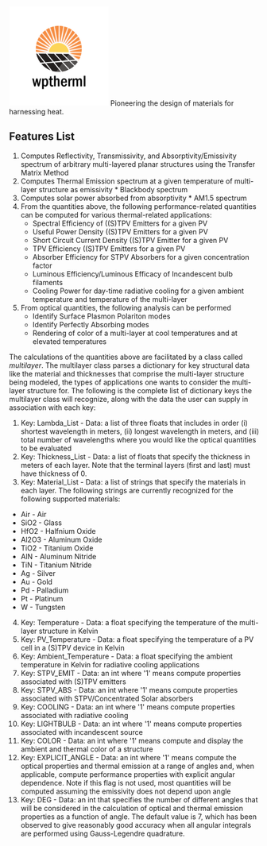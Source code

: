<img src="Logo/WPtherml.png" alt="drawing" width="200"/> 
Pioneering the design of materials for harnessing heat.


## Features List
1. Computes Reflectivity, Transmissivity, and Absorptivity/Emissivity spectrum of arbitrary multi-layered planar structures using the Transfer Matrix Method
2. Computes Thermal Emission spectrum at a given temperature of multi-layer structure as emissivity * Blackbody spectrum 
3. Computes solar power absorbed from absorptivity * AM1.5 spectrum
4. From the quantities above, the following performance-related quantities can be computed for various thermal-related applications:
   * Spectral Efficiency of ((S)TPV Emitters for a given PV
   * Useful Power Density ((S)TPV Emitters for a given PV
   * Short Circuit Current Density ((S)TPV Emitter for a given PV
   * TPV Efficiency ((S)TPV Emitters for a given PV
   * Absorber Efficiency for STPV Absorbers for a given concentration factor
   * Luminous Efficiency/Luminous Efficacy of Incandescent bulb filaments
   * Cooling Power for day-time radiative cooling for a given ambient temperature and temperature of the multi-layer
5. From optical quantities, the following analysis can be performed
   * Identify Surface Plasmon Polariton modes
   * Identify Perfectly Absorbing modes
   * Rendering of color of a multi-layer at cool temperatures and at elevated temperatures

The calculations of the quantities above are facilitated by a class called $multilayer$.  The multilayer class parses a dictionary for key 
structural data like the material and thicknesses that comprise the multi-layer structure being modeled, the types of applications one wants to
consider the multi-layer structure for.  The following is the complete list of dictionary keys the multilayer class will recognize, along with
the data the user can supply in association with each key:
1.  Key:  Lambda_List - Data: a list of three floats that includes in order (i) shortest wavelength in meters, (ii) longest wavelength in meters, and (iii) total number of wavelengths where you would like the optical quantities to be evaluated
2.  Key:  Thickness_List - Data: a list of floats that specify the thickness in meters of each layer.  Note that the terminal layers (first and last) must have thickness of 0.
3.  Key:  Material_List - Data: a list of strings that specify the materials in each layer.  The following strings are currently recognized for the following supported materials:
   * Air - Air
   * SiO2 - Glass
   * HfO2 - Halfnium Oxide
   * Al2O3 - Aluminum Oxide
   * TiO2 - Titanium Oxide
   * AlN  - Aluminum Nitride
   * TiN - Titanium Nitride
   * Ag - Silver
   * Au - Gold
   * Pd - Palladium
   * Pt - Platinum
   * W - Tungsten
4.  Key: Temperature - Data: a float specifying the temperature of the multi-layer structure in Kelvin
5.  Key: PV_Temperature - Data: a float specifying the temperature of a PV cell in a (S)TPV device in Kelvin
6.  Key: Ambient_Temperature - Data: a float specifying the ambient temperature in Kelvin for radiative cooling applications
7.  Key: STPV_EMIT - Data: an int where '1' means compute properties associated with (S)TPV emitters
8.  Key: STPV_ABS - Data: an int where '1' means compute properties associated with STPV/Concentrated Solar absorbers
9.  Key: COOLING - Data: an int where '1' means compute properties associated with radiative cooling
10.  Key: LIGHTBULB - Data: an int where '1' means compute properties associated with incandescent source
11.  Key: COLOR - Data: an int where '1' means compute and display the ambient and thermal color of a structure
12.  Key: EXPLICIT_ANGLE - Data: an int where '1' means compute the optical properties and thermal emission at a range of angles and, when applicable, compute performance properties with explicit angular dependence.  Note if this flag is not used, most quantities will be computed assuming the emissivity does not depend upon angle
13.  Key: DEG - Data: an int that specifies the number of different angles that will be considered 
in the calculation of optical and thermal emission properties as a function of angle. The default value is 7, which has been observed to give reasonably good accuracy when all angular integrals are performed using Gauss-Legendre quadrature.
